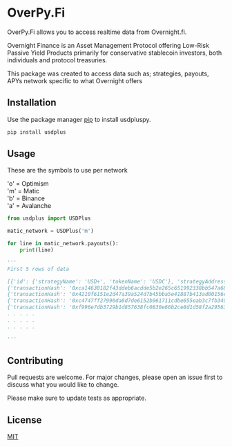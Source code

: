 # OverPy.Fi

OverPy.Fi allows you to access realtime data from Overnight.fi.  

Overnight Finance is an Asset Management Protocol offering Low-Risk 
Passive Yield Products primarily for conservative stablecoin investors, 
both individuals and protocol treasuries.

This package was created to access data such as; strategies, payouts, APYs
network specific to what Overnight offers 




## Installation

Use the package manager [pip](https://pip.pypa.io/en/stable/) to install usdpluspy.

```bash
pip install usdplus
```

## Usage
These are the symbols to use per network  

'o' = Optimism  
'm' = Matic  
'b' = Binance  
'a' = Avalanche

```python
from usdplus import USDPlus

matic_network = USDPlus('m')

for line in matic_network.payouts():
    print(line)

'''
First 5 rows of data

[{'id': {'strategyName': 'USD+', 'tokenName': 'USDC'}, 'strategyAddress': '0x236eeC6359fb44CCe8f97E99387aa7F8cd5cdE1f', 'tokenAddress': '0x2791bca1f2de4661ed88a30c99a7a9449aa84174', 'percentage': 47.0293, 'netAssetValue': 839401.182572, 'updateDate': '2022-12-02T09:35:04.330661'}, {'id': {'strategyName': 'USD+', 'tokenName': 'USDT'}, 'strategyAddress': '0x236eeC6359fb44CCe8f97E99387aa7F8cd5cdE1f', 'tokenAddress': '0xc2132d05d31c914a87c6611c10748aeb04b58e8f', 'percentage': 3.4422, 'netAssetValue': 61437.194341, 'updateDate': '2022-12-02T09:35:04.33139'}, {'id': {'strategyName': 'USD+', 'tokenName': 'DAI'}, 'strategyAddress': '0x236eeC6359fb44CCe8f97E99387aa7F8cd5cdE1f', 'tokenAddress': '0x8f3Cf7ad23Cd3CaDbD9735AFf958023239c6A063', 'percentage': 18.3381, 'netAssetValue': 327306.467433, 'updateDate': '2022-12-02T09:35:04.332155'}, {'id': {'strategyName': 'USD+', 'tokenName': 'WETH'}, 'strategyAddress': '0x236eeC6359fb44CCe8f97E99387aa7F8cd5cdE1f', 'tokenAddress': '0x7ceB23fD6bC0adD59E62ac25578270cFf1b9f619', 'percentage': 0.0, 'netAssetValue': 0.0, 'updateDate': '2022-12-02T09:35:04.33288'}, {'id': {'strategyName': 'USD+', 'tokenName': 'WMATIC'}, 'strategyAddress': '0x236eeC6359fb44CCe8f97E99387aa7F8cd5cdE1f', 'tokenAddress': '0x0d500B1d8E8eF31E21C99d1Db9A6444d3ADf1270', 'percentage': 0.0, 'netAssetValue': 0.0, 'updateDate': '2022-12-02T09:35:04.333609'}, {'id': {'strategyName': 'USD+', 'tokenName': 'aUSDC'}, 'strategyAddress': '0x236eeC6359fb44CCe8f97E99387aa7F8cd5cdE1f', 'tokenAddress': '0x625E7708f30cA75bfd92586e17077590C60eb4cD', 'percentage': 0.0, 'netAssetValue': 0.0, 'updateDate': '2022-12-02T09:35:04.334287'}, {'id': {'strategyName': 'USD+', 'tokenName': 'USD+'}, 'strategyAddress': '0x236eeC6359fb44CCe8f97E99387aa7F8cd5cdE1f', 'tokenAddress': '0x236eeC6359fb44CCe8f97E99387aa7F8cd5cdE1f', 'percentage': 0.0, 'netAssetValue': 0.0, 'updateDate': '2022-12-02T09:35:04.335375'}, {'id': {'strategyName': 'USD+', 'tokenName': 'nUSD'}, 'strategyAddress': '0x236eeC6359fb44CCe8f97E99387aa7F8cd5cdE1f', 'tokenAddress': '0xb6c473756050de474286bed418b77aeac39b02af', 'percentage': 1.4967, 'netAssetValue': 26713.676041, 'updateDate': '2022-12-02T09:35:04.336119'}, {'id': {'strategyName': 'USD+', 'tokenName': 'TUSD'}, 'strategyAddress': '0x236eeC6359fb44CCe8f97E99387aa7F8cd5cdE1f', 'tokenAddress': '0x2e1ad108ff1d8c782fcbbb89aad783ac49586756', 'percentage': 0.0, 'netAssetValue': 0.0, 'updateDate': '2022-12-02T09:35:04.336857'}, {'id': {'strategyName': 'USD+', 'tokenName': 'USDC (delta-neutral)'}, 'strategyAddress': '0x236eeC6359fb44CCe8f97E99387aa7F8cd5cdE1f', 'tokenAddress': '0x2791bca1f2de4661ed88a30c99a7a9449aa84174', 'percentage': 29.7005, 'netAssetValue': 530108.236685, 'updateDate': '2022-12-02T09:35:04.33764'}, {'id': {'strategyName': 'USD+', 'tokenName': 'WBTC'}, 'strategyAddress': '0x236eeC6359fb44CCe8f97E99387aa7F8cd5cdE1f', 'tokenAddress': '0x1BFD67037B42Cf73acF2047067bd4F2C47D9BfD6', 'percentage': 0.0, 'netAssetValue': 0.0, 'updateDate': '2022-12-02T09:35:04.33841'}]
{'transactionHash': '0xca14638182f43ddeb6acdde5b2e265c651992338bb547a6817aa379041f6cf45', 'payableDate': '2022-12-02T05:30:51', 'dailyProfit': 0.000158, 'annualizedYield': 6.3584470185, 'totalUsdPlus': 1801092.953976, 'totalUsdc': 1801092.953976, 'duration': 22.463611111}
{'transactionHash': '0x4210f6151e2d47a39a524d7b45bba5e41887b413ad00156e21cd90b51acc5248', 'payableDate': '2022-12-01T07:03:02', 'dailyProfit': 0.00035, 'annualizedYield': 13.6338182201, 'totalUsdPlus': 1796862.569403, 'totalUsdc': 1796862.569403, 'duration': 23.98}
{'transactionHash': '0xc4747ff27990da0d7de6152b961711cdbe655eab3c7fb349f08c44a73b91c083', 'payableDate': '2022-11-30T07:04:14', 'dailyProfit': 0.000271, 'annualizedYield': 11.1753411977, 'totalUsdPlus': 1796907.032724, 'totalUsdc': 1796907.032724, 'duration': 22.425833333}
{'transactionHash': '0xf996e7db3729b1d857638fc0830e66b2ce8d1d58f2a29563b02f3a56cbf4fef7', 'payableDate': '2022-11-29T08:38:41', 'dailyProfit': 0.000238, 'annualizedYield': 8.4902799174, 'totalUsdPlus': 1815534.162905, 'totalUsdc': 1815534.162905, 'duration': 25.630555555}
. . . . .
. . . . . 
. . . . . 

'''
```

## Contributing

Pull requests are welcome. For major changes, please open an issue first
to discuss what you would like to change.

Please make sure to update tests as appropriate.

## License

[MIT](https://choosealicense.com/licenses/mit/)
